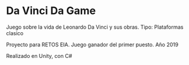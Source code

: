 # Da Vinci Da Game
Juego sobre la vida de Leonardo Da Vinci y sus obras.
Tipo: Plataformas clasico

 Proyecto para RETOS EIA. Juego ganador del primer puesto. Año 2019 

Realizado en Unity, con C#
